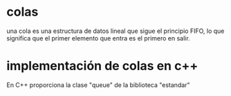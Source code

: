 # colas

una cola es una estructura de datos lineal que sigue el principio FIFO, lo que significa que el primer elemento 
que entra es el primero en salir.

# implementación de colas en c++

En C++ proporciona la clase "queue" de la biblioteca "estandar"
